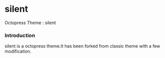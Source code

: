 silent
======

Octopress Theme : silent

<h3>Introduction</h3>

silent is a octopress theme.It has been forked from classic theme with a few modification.
